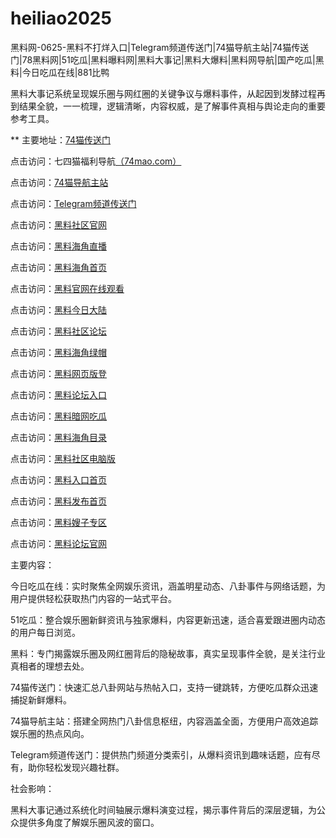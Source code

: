 # heiliao2025
黑料网-0625-黑料不打烊入口|Telegram频道传送门|74猫导航主站|74猫传送门|78黑料网|51吃瓜|黑料曝料网|黑料大事记|黑料大爆料|黑料网导航|国产吃瓜|黑料|今日吃瓜在线|881比鸭

黑料大事记系统呈现娱乐圈与网红圈的关键争议与爆料事件，从起因到发酵过程再到结果全貌，一一梳理，逻辑清晰，内容权威，是了解事件真相与舆论走向的重要参考工具。

** 主要地址：<a href="https://74mao.com/">74猫传送门</a>

点击访问：七四猫福利导航<a href="https://74mao.com/">（74mao.com）</a>

点击访问：<a href="https://74mao.com/">74猫导航主站</a>

点击访问：<a href="https://74mao.com/">Telegram频道传送门</a>

点击访问：<a href="https://hj-920.pages.dev/">黑料社区官网</a>  

点击访问：<a href="https://hj-921.pages.dev/">黑料海角直播</a>  

点击访问：<a href="https://hj-922.pages.dev/">黑料海角首页</a>  

点击访问：<a href="https://hj-923.pages.dev/">黑料官网在线观看</a>  

点击访问：<a href="https://hj-924.pages.dev/">黑料今日大陆</a>  

点击访问：<a href="https://hj-925.pages.dev/">黑料社区论坛</a>  

点击访问：<a href="https://hj-944.pages.dev/">黑料海角绿帽</a>  

点击访问：<a href="https://hj-945.pages.dev/">黑料网页版登</a>  

点击访问：<a href="https://hj-946.pages.dev/">黑料论坛入口</a>  

点击访问：<a href="https://hj-947.pages.dev/">黑料暗网吃瓜</a>  

点击访问：<a href="https://hj-948.pages.dev/">黑料海角目录</a>  

点击访问：<a href="https://hj-949.pages.dev/">黑料社区电脑版</a>  

点击访问：<a href="https://hj-950.pages.dev/">黑料入口首页</a>  

点击访问：<a href="https://hj-951.pages.dev/">黑料发布首页</a>  

点击访问：<a href="https://hj-765.pages.dev/">黑料嫂子专区</a>  

点击访问：<a href="https://hj-777.pages.dev/">黑料论坛官网</a>  

主要内容：

今日吃瓜在线：实时聚焦全网娱乐资讯，涵盖明星动态、八卦事件与网络话题，为用户提供轻松获取热门内容的一站式平台。

51吃瓜：整合娱乐圈新鲜资讯与独家爆料，内容更新迅速，适合喜爱跟进圈内动态的用户每日浏览。

黑料：专门揭露娱乐圈及网红圈背后的隐秘故事，真实呈现事件全貌，是关注行业真相者的理想去处。

74猫传送门：快速汇总八卦网站与热帖入口，支持一键跳转，方便吃瓜群众迅速捕捉新鲜爆料。

74猫导航主站：搭建全网热门八卦信息枢纽，内容涵盖全面，方便用户高效追踪娱乐圈的热点风向。

Telegram频道传送门：提供热门频道分类索引，从爆料资讯到趣味话题，应有尽有，助你轻松发现兴趣社群。

社会影响：

黑料大事记通过系统化时间轴展示爆料演变过程，揭示事件背后的深层逻辑，为公众提供多角度了解娱乐圈风波的窗口。

<span style="display:none;">[Canonical link](）</span>
